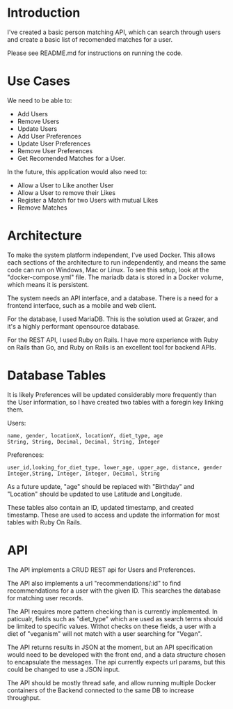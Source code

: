 # Introduction

I've created a basic person matching API, which can search through users and create a basic list of recomended matches for a user.

Please see README.md for instructions on running the code.

# Use Cases

We need to be able to:
  - Add Users
  - Remove Users
  - Update Users
  - Add User Preferences
  - Update User Preferences
  - Remove User Preferences
  - Get Recomended Matches for a User.

In the future, this application would also need to:
  - Allow a User to Like another User
  - Allow a User to remove their Likes
  - Register a Match for two Users with mutual Likes
  - Remove Matches

# Architecture

To make the system platform independent, I've used Docker. This allows each sections of the architecture to run independently, and means the same code can run on Windows, Mac or Linux. To see this setup, look at the "docker-compose.yml" file. The mariadb data is stored in a Docker volume, which means it is persistent.

The system needs an API interface, and a database. There is a need for a frontend interface, such as a mobile and web client.

For the database, I used MariaDB. This is the solution used at Grazer, and it's a highly performant opensource database.

For the REST API, I used Ruby on Rails. I have more experience with Ruby on Rails than Go, and Ruby on Rails is an excellent tool for backend APIs.


# Database Tables
It is likely Preferences will be updated considerably more frequently than the User information, so I have created two tables with a foregin key linking them.

Users:
```
name, gender, locationX, locationY, diet_type, age
String, String, Decimal, Decimal, String, Integer
```
Preferences:
```
user_id,looking_for_diet_type, lower_age, upper_age, distance, gender
Integer,String, Integer, Integer, Decimal, String
```

As a future update, "age" should be replaced with "Birthday" and "Location" should be updated to use Latitude and Longitude.

These tables also contain an ID, updated timestamp, and created timestamp. These are used to access and update the information for most tables with Ruby On Rails.

# API

The API implements a CRUD REST api for Users and Preferences.

The API also implements a url "recommendations/:id" to find recommendations for a user with the given ID. This searches the database for matching user records.

The API requires more pattern checking than is currently implemented. In paticualr, fields such as "diet_type" which are used as search terms should be limited to specific values. Withot checks on these fields, a user with a diet of "veganism" will not match with a user searching for "Vegan".

The API returns results in JSON at the moment, but an API specification would need to be developed with the front end, and a data structure chosen to encapsulate the messages. The api currently expects url params, but this could be changed to use a JSON input.

The API should be mostly thread safe, and allow running multiple Docker containers of the Backend connected to the same DB to increase throughput.